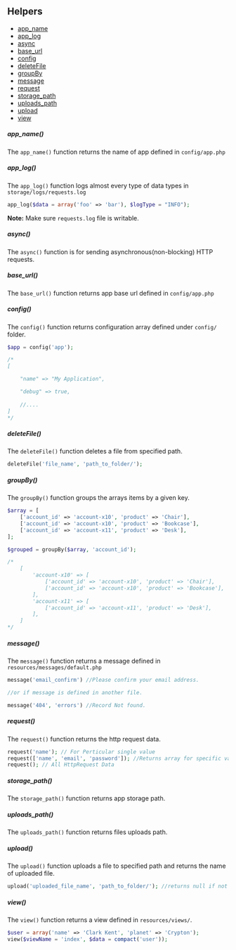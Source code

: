 Helpers
-----------------
* [app_name](#app_name)
* [app_log](#app_log)
* [async](#async)
* [base_url](#base_url)
* [config](#config)
* [deleteFile](#deleteFile)
* [groupBy](#groupBy)
* [message](#message)
* [request](#request)
* [storage_path](#storage_path)
* [uploads_path](#uploads_path)
* [upload](#upload)
* [view](#view)

##### app_name()
The `app_name()` function returns the name of app defined in `config/app.php`

##### app_log()
The `app_log()` function logs almost every type of data types in `storage/logs/requests.log`

```php
app_log($data = array('foo' => 'bar'), $logType = "INFO"); 
```

__Note:__ Make sure `requests.log` file is writable.

##### async()
The `async()` function is for sending asynchronous(non-blocking) HTTP requests.

##### base_url()
The `base_url()` function returns app base url defined in `config/app.php`

##### config()
The `config()` function returns configuration array defined under `config/` folder.

```php
$app = config('app');

/*
[

	"name" => "My Application",

	"debug" => true,
    
    //....
]
*/
```
##### deleteFile()
The `deleteFile()` function deletes a file from specified path.

```php
deleteFile('file_name', 'path_to_folder/');
```

##### groupBy()
The `groupBy()` function groups the arrays items by a given key.

```php
$array = [
    ['account_id' => 'account-x10', 'product' => 'Chair'],
    ['account_id' => 'account-x10', 'product' => 'Bookcase'],
    ['account_id' => 'account-x11', 'product' => 'Desk'],
];

$grouped = groupBy($array, 'account_id');

/*
    [
        'account-x10' => [
            ['account_id' => 'account-x10', 'product' => 'Chair'],
            ['account_id' => 'account-x10', 'product' => 'Bookcase'],
        ],
        'account-x11' => [
            ['account_id' => 'account-x11', 'product' => 'Desk'],
        ],
    ]
*/
```

##### message()
The `message()` function returns a message defined in `resources/messages/default.php`

```php
message('email_confirm') //Please confirm your email address.

//or if message is defined in another file.

message('404', 'errors') //Record Not found.
```

##### request()
The `request()` function returns the http request data.

```php
request('name'); // For Perticular single value
request(['name', 'email', 'password']); //Returns array for specific values only
request(); // All HttpRequest Data
```

##### storage_path()
The `storage_path()` function returns app storage path.

##### uploads_path()
The `uploads_path()` function returns files uploads path.

##### upload()
The `upload()` function uploads a file to specified path and returns the name of uploaded file.

```php
upload('uploaded_file_name', 'path_to_folder/'); //returns null if not uploaded
```

##### view()
The `view()` function returns a view defined in `resources/views/`.

```php
$user = array('name' => 'Clark Kent', 'planet' => 'Crypton');
view($viewName = 'index', $data = compact('user'));
```
